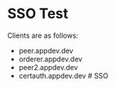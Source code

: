 # SSO Test

Clients are as follows:

- peer.appdev.dev
- orderer.appdev.dev
- peer2.appdev.dev
- certauth.appdev.dev
#   S S O  
 